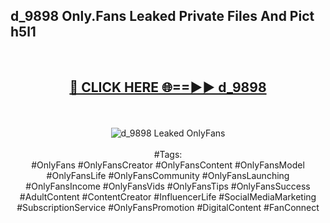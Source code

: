 <h2>d_9898 Only.Fans Leaked Private Files And Pict h5l1</h2>
<br>
<div align="center">
<h2><a href="https://mediafiles.top/d_9898" rel="nofollow">🔴 CLICK HERE 🌐==►► d_9898</a></h2>
<br>
<br>
<a href="https://mediafiles.top/d_9898" rel="nofollow" data-target="animated-image.originalLink"><img src="https://i.ibb.co.com/WyWwxjT/player-gif2.gif" alt="d_9898 Leaked OnlyFans" style="max-width: 100%; display: inline-block;" data-target="animated-image.originalImage"></a>
<br><br>
#Tags:
<br>
#OnlyFans #OnlyFansCreator #OnlyFansContent #OnlyFansModel #OnlyFansLife #OnlyFansCommunity #OnlyFansLaunching #OnlyFansIncome #OnlyFansVids #OnlyFansTips #OnlyFansSuccess #AdultContent #ContentCreator #InfluencerLife #SocialMediaMarketing #SubscriptionService #OnlyFansPromotion #DigitalContent #FanConnect
</div>
<br>